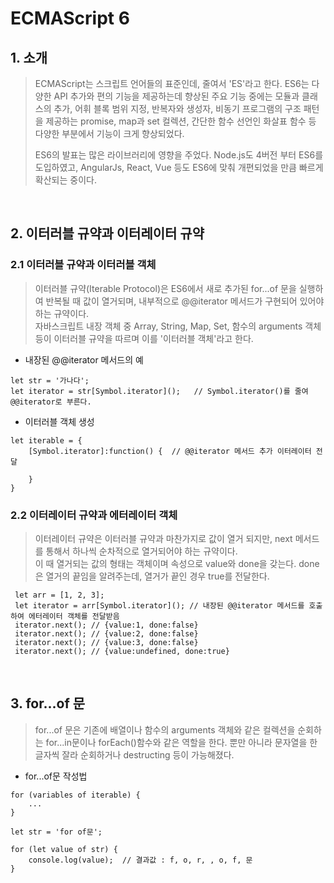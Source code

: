 # ECMAScript 6 

## 1. 소개 

> ECMAScript는 스크립트 언어들의 표준인데, 줄여서 'ES'라고 한다. ES6는 다양한 API 추가와 편의 기능을 제공하는데 향상된 주요 기능 중에는 모듈과 클래스의 추가, 어휘 블록 범위 지정, 반복자와 생성자, 비동기 프로그램의 구조 패턴을 제공하는 promise, map과 set 컬렉션, 간단한 함수 선언인 화살표 함수 등 다양한 부분에서 기능이 크게 향상되었다. <br>
> 
> ES6의 발표는 많은 라이브러리에 영향을 주었다. Node.js도 4버전 부터 ES6를 도입하였고, AngularJs, React, Vue 등도 ES6에 맞춰 개편되었을 만큼 빠르게 확산되는 중이다. 

<br>

## 2. 이터러블 규약과 이터레이터 규약 

### 2.1 이터러블 규약과 이터러블 객체 

> 이터러블 규약(Iterable Protocol)은 ES6에서 새로 추가된 for...of 문을 실행하여 반복될 때 값이 열거되며, 내부적으로 @@iterator 메서드가 구현되어 있어야 하는 규약이다. 
> <br> 자바스크립트 내장 객체 중 Array, String, Map, Set, 함수의 arguments 객체 등이 이터러블 규약을 따르며 이를 '이터러블 객체'라고 한다. 

- 내장된 @@iterator 메서드의 예 
```
let str = '가나다'; 
let iterator = str[Symbol.iterator]();   // Symbol.iterator()를 줄여 @@iterator로 부른다. 
```
- 이터러블 객체 생성 
```
let iterable = {
    [Symbol.iterator]:function() {  // @@iterator 메서드 추가 이터레이터 전달 

    }
}
```

### 2.2 이터레이터 규약과 에터레이터 객체 

> 이터레이터 규약은 이터러블 규약과 마찬가지로 값이 열거 되지만, next 메서드를 통해서 하나씩 순차적으로 열거되어야 하는 규약이다. <br>
> 이 때 열거되는 값의 형태는 객체이며 속성으로 value와 done을 갖는다. done은 열거의 끝임을 알려주는데, 열거가 끝인 경우 true를 전달한다. 

```
 let arr = [1, 2, 3]; 
 let iterator = arr[Symbol.iterator](); // 내장된 @@iterator 메서드를 호출하여 에터레이터 객체를 전달받음 
 iterator.next(); // {value:1, done:false}
 iterator.next(); // {value:2, done:false}
 iterator.next(); // {value:3, done:false}
 iterator.next(); // {value:undefined, done:true}
```

<br>

## 3. for...of 문 

> for...of 문은 기존에 배열이나 함수의 arguments 객체와 같은 컬렉션을 순회하는 for...in문이나 forEach()함수와 같은 역할을 한다. 뿐만 아니라 문자열을 한 글자씩 잘라 순회하거나 destructing 등이 가능해졌다. 

- for...of문 작성법 
```
for (variables of iterable) {
    ...
}
``` 
```
let str = 'for of문'; 

for (let value of str) {
    console.log(value);  // 결과값 : f, o, r, , o, f, 문
}
```